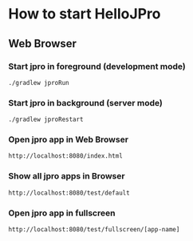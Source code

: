 # How to start HelloJPro #


## Web Browser ##

### Start jpro in foreground (development mode) ###

```
./gradlew jproRun
```


### Start jpro in background (server mode) ###

```
./gradlew jproRestart
```


### Open jpro app in Web Browser ###
```
http://localhost:8080/index.html
```

### Show all jpro apps in Browser ####
```
http://localhost:8080/test/default
```

### Open jpro app in fullscreen ####
```
http://localhost:8080/test/fullscreen/[app-name]
```


